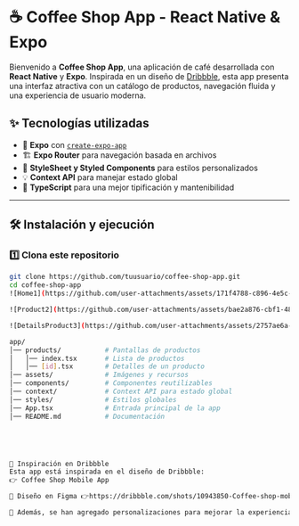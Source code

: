 # ☕ Coffee Shop App - React Native & Expo

Bienvenido a **Coffee Shop App**, una aplicación de café desarrollada con **React Native** y **Expo**. Inspirada en un diseño de [Dribbble](https://dribbble.com/shots/10943850-Coffee-shop-mobile-App), esta app presenta una interfaz atractiva con un catálogo de productos, navegación fluida y una experiencia de usuario moderna.  

## ✨ Tecnologías utilizadas
- 🚀 **Expo** con [`create-expo-app`](https://www.npmjs.com/package/create-expo-app)
- 🏗 **Expo Router** para navegación basada en archivos
- 🎨 **StyleSheet y Styled Components** para estilos personalizados
- 💡 **Context API** para manejar estado global
- 📜 **TypeScript** para una mejor tipificación y mantenibilidad

---

## 🛠 Instalación y ejecución

### 1️⃣ **Clona este repositorio**
```bash
git clone https://github.com/tuusuario/coffee-shop-app.git
cd coffee-shop-app
![Home1](https://github.com/user-attachments/assets/171f4788-c896-4e5c-b8d9-9fadb120c640)

![Product2](https://github.com/user-attachments/assets/bae2a876-cbf1-480b-9ac1-90e3bc277bb4)

![DetailsProduct3](https://github.com/user-attachments/assets/2757ae6a-a3ea-494a-ab65-30c1687b32e5)

app/
│── products/           # Pantallas de productos
│   │── index.tsx       # Lista de productos
│   │── [id].tsx        # Detalles de un producto
│── assets/             # Imágenes y recursos
│── components/         # Componentes reutilizables
│── context/            # Context API para estado global
│── styles/             # Estilos globales
│── App.tsx             # Entrada principal de la app
│── README.md           # Documentación





🎨 Inspiración en Dribbble
Esta app está inspirada en el diseño de Dribbble:
👉 Coffee Shop Mobile App

🔗 Diseño en Figma 👉https://dribbble.com/shots/10943850-Coffee-shop-mobile-App

📌 Además, se han agregado personalizaciones para mejorar la experiencia.

